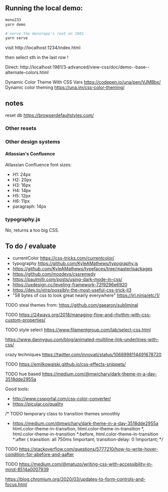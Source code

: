
## Running the local demo:

```bash
mono233
yarn demo

# serve the monorepo's root on 1981
yarn serve
```
visit http://localhost:1234/index.html

then select sth in the last row !

Direct: http://localhost:1981/3-advanced/view-css/doc/demo--base--alternate-colors.html


Dynamic Color Theme With CSS Vars https://codepen.io/una/pen/VJMBbx/
Dynamic color theming https://una.im/css-color-theming/

## notes

reset db https://browserdefaultstyles.com/

### Other resets


### Other design systems

#### Atlassian's Confluence

Atlassian Confluence font sizes:
* H1: 24px
* H2: 20px
* H3: 16px
* H4: 14px
* H5: 12px
* H6: 11px
* paragraph: 14px

### typography.js
No, returns a too big CSS.


## To do / evaluate

* currentColor https://css-tricks.com/currentcolor/
* typography https://github.com/KyleAMathews/typography.js
* https://github.com/KyleAMathews/typefaces/tree/master/packages
* https://github.com/mozdevs/cssremedy
* https://paulmillr.com/posts/using-dark-mode-in-css/
* https://uxdesign.cc/leveling-framework-72f9296e6920
* https://dev.to/xtrp/possibly-the-most-useful-css-trick-jl3
* "58 bytes of css to look great nearly everywhere" https://jrl.ninja/etc/1/

TODO steal themes from: https://github.com/gaearon/subliminal

TODO https://24ways.org/2018/managing-flow-and-rhythm-with-css-custom-properties/

TODO style select https://www.filamentgroup.com/lab/select-css.html

https://www.dannyguo.com/blog/animated-multiline-link-underlines-with-css/

crazy techniques https://twitter.com/innovati/status/1068998114491678720

TODO https://emilkowalski.github.io/css-effects-snippets/

TODO hue based https://medium.com/@mwichary/dark-theme-in-a-day-3518dde2955a


Good tools:
* http://www.cssportal.com/css-color-converter/
* https://picular.co/quality


/* TODO temporary class to transition themes smoothly
 * https://medium.com/@mwichary/dark-theme-in-a-day-3518dde2955a
html.color-theme-in-transition,
html.color-theme-in-transition *,
html.color-theme-in-transition *:before,
html.color-theme-in-transition *:after {
	transition: all 750ms !important;
	transition-delay: 0 !important;
*/


TODO https://stackoverflow.com/questions/5777210/how-to-write-hover-condition-for-abefore-and-aafter

TODO https://medium.com/@matuzo/writing-css-with-accessibility-in-mind-8514a0007939

https://blog.chromium.org/2020/03/updates-to-form-controls-and-focus.html
